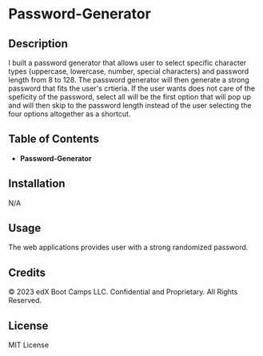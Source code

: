 # Password-Generator

## Description

I built a password generator that allows user to select specific character types (uppercase, lowercase, number, special characters) and password length from 8 to 128. The password generator will then generate a strong password that fits the user's crtieria. If the user wants does not care of the speficity of the password, select all will be the first option that will pop up and will then skip to the password length instead of the user selecting the four options altogether as a shortcut. 


## Table of Contents 

* **Password-Generator**

## Installation

N/A

## Usage

The web applications provides user with a strong randomized password.

## Credits

© 2023 edX Boot Camps LLC. Confidential and Proprietary. All Rights Reserved.

## License

MIT License